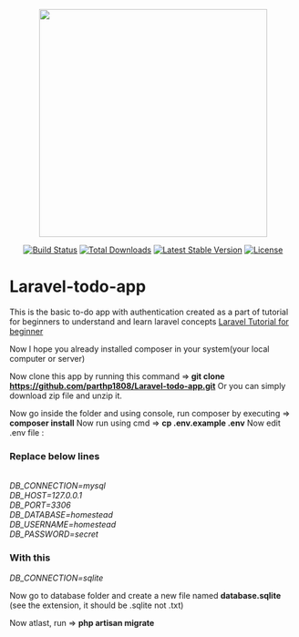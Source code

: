 <p align="center"><a href="https://laravel.com" target="_blank"><img src="https://raw.githubusercontent.com/laravel/art/master/logo-lockup/5%20SVG/2%20CMYK/1%20Full%20Color/laravel-logolockup-cmyk-red.svg" width="400"></a></p>

<p align="center">
<a href="https://travis-ci.org/laravel/framework"><img src="https://travis-ci.org/laravel/framework.svg" alt="Build Status"></a>
<a href="https://packagist.org/packages/laravel/framework"><img src="https://poser.pugx.org/laravel/framework/d/total.svg" alt="Total Downloads"></a>
<a href="https://packagist.org/packages/laravel/framework"><img src="https://poser.pugx.org/laravel/framework/v/stable.svg" alt="Latest Stable Version"></a>
<a href="https://packagist.org/packages/laravel/framework"><img src="https://poser.pugx.org/laravel/framework/license.svg" alt="License"></a>
</p>

# Laravel-todo-app
This is the basic to-do app with authentication created as a part of tutorial for beginners to understand and learn laravel concepts
<a href="https://www.parthpatel.net/laravel-tutorial-for-beginner/" rel="dofollow">Laravel Tutorial for beginner</a>

Now I hope you already installed composer in your system(your local computer or server)

Now clone this app by running this command =><b> git clone https://github.com/parthp1808/Laravel-todo-app.git</b>
Or you can simply download zip file and unzip it.

Now go inside the folder and using console, run composer by executing => <b>composer install</b>
Now run using cmd => <b>cp .env.example .env</b>
Now edit .env file :
<h3>Replace below lines</h3>
<i><br/>
DB_CONNECTION=mysql<br/>
 DB_HOST=127.0.0.1<br/>
 DB_PORT=3306<br/>
 DB_DATABASE=homestead<br/>
 DB_USERNAME=homestead<br/>
 DB_PASSWORD=secret</i>

<h3>With this</h3>
<i>DB_CONNECTION=sqlite</i>

Now go to database folder and create a new file named <b>database.sqlite</b> (see the extension, it should be .sqlite not .txt)

Now atlast, run => <b>php artisan migrate</b>

